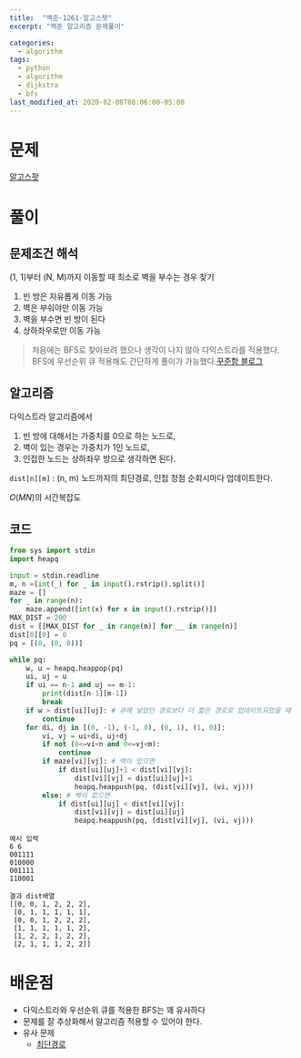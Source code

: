 ```yaml
---
title:  "백준-1261-알고스팟"
excerpt: "백준 알고리즘 문제풀이"

categories:
  - algorithm
tags:
  - python
  - algorithm
  - dijkstra
  - bfs
last_modified_at: 2020-02-08T08:06:00-05:00
---
```


# 문제

[알고스팟](https://www.acmicpc.net/problem/1261)

# 풀이

## 문제조건 해석

(1, 1)부터 (N, M)까지 이동할 때 최소로 벽을 부수는 경우 찾기
1. 빈 방은 자유롭게 이동 가능
2. 벽은 부숴야만 이동 가능
3. 벽을 부수면 빈 방이 된다
3. 상하좌우로만 이동 가능

> 처음에는 BFS로 찾아보려 했으나 생각이 나지 않아 다익스트라를 적용했다.
> BFS에 우선순위 큐 적용해도 간단하게 풀이가 가능했다.[꾸준함 블로그](https://jaimemin.tistory.com/1049)

## 알고리즘

다익스트라 알고리즘에서
1. 빈 방에 대해서는 가중치를 0으로 하는 노드로,
2. 벽이 있는 경우는 가중치가 1인 노드로,
3. 인접한 노드는 상하좌우 방으로 생각하면 된다.

`dist[n][m]` : (n, m) 노드까지의 최단경로, 인접 정점 순회시마다 업데이트한다.

$O(MN)$의 시간복잡도

## 코드

```python
from sys import stdin
import heapq

input = stdin.readline
m, n =[int(_) for _ in input().rstrip().split()]
maze = []
for _ in range(n):
    maze.append([int(x) for x in input().rstrip()])
MAX_DIST = 200
dist = [[MAX_DIST for _ in range(m)] for __ in range(n)]
dist[0][0] = 0
pq = [(0, (0, 0))]

while pq:
    w, u = heapq.heappop(pq)
    ui, uj = u
    if ui == n-1 and uj == m-1:
        print(dist[n-1][m-1])
        break
    if w > dist[ui][uj]: # 큐에 넣었던 경로보다 더 짧은 경로로 업데이트되었을 때
        continue
    for di, dj in [(0, -1), (-1, 0), (0, 1), (1, 0)]:
        vi, vj = ui+di, uj+dj
        if not (0<=vi<n and 0<=vj<m):
            continue
        if maze[vi][vj]: # 벽이 있으면
            if dist[ui][uj]+1 < dist[vi][vj]:
                dist[vi][vj] = dist[ui][uj]+1
                heapq.heappush(pq, (dist[vi][vj], (vi, vj)))
        else: # 벽이 없으면
            if dist[ui][uj] < dist[vi][vj]:
                dist[vi][vj] = dist[ui][uj]
                heapq.heappush(pq, (dist[vi][vj], (vi, vj)))
```
```
예시 입력
6 6
001111
010000
001111
110001

결과 dist배열
[[0, 0, 1, 2, 2, 2], 
 [0, 1, 1, 1, 1, 1], 
 [0, 0, 1, 2, 2, 2], 
 [1, 1, 1, 1, 1, 2], 
 [1, 2, 2, 1, 2, 2], 
 [2, 1, 1, 1, 2, 2]]
```

# 배운점

- 다익스트라와 우선순위 큐를 적용한 BFS는 꽤 유사하다
- 문제를 잘 추상화해서 알고리즘 적용할 수 있어야 한다.
- 유사 문제
  - [최단경로](/algorithm/acmicpc_1753)